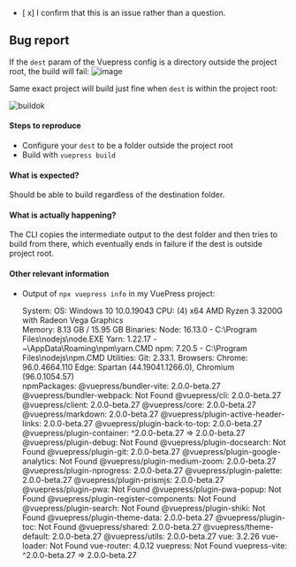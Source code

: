 <!-- Please don't delete this template or we'll close your issue -->
<!-- Before creating an issue please make sure you are using the latest version of VuePress. -->

<!-- Please confirm you will submit an issue. -->
<!-- Issues which contain questions or support requests will be closed. -->
<!-- (Update "[ ]" to "[x]" to check a box) -->

- [ x] I confirm that this is an issue rather than a question.

<!-- Please ask questions via following several ways. -->
<!-- https://vue-land.js.org/ -->
<!-- https://forum.vuejs.org/ -->
<!-- https://stackoverflow.com/questions/ask?tags=vuepress -->

## Bug report

If the `dest` param of the Vuepress config is a directory outside the project root, the build will fail:
![image](https://user-images.githubusercontent.com/4061104/146646715-a0508066-4127-41c8-85c7-6fdcda01312d.png)

Same exact project will build just fine when `dest` is within the project root:

![buildok](https://user-images.githubusercontent.com/4061104/146646933-7688dbb8-5494-40cd-a231-8aaeeaaa8960.jpg)


#### Steps to reproduce

- Configure your `dest` to be a folder outside the project root
- Build with `vuepress build`

<!-- If you are reporting a bug that can ONLY be reproduced on your repository, PLEASE provide this repo link. That takes guessing work out of the way and saves us time. -->

<!-- If your repo isn't public, you can use `codesandbox` or `yarn create vuepress` to create a minimal reproduction -->

#### What is expected?

Should be able to build regardless of the destination folder.

#### What is actually happening?

The CLI copies the intermediate output to the dest folder and then tries to build from there, which eventually ends in failure if the dest is outside project root.

#### Other relevant information

- Output of `npx vuepress info` in my VuePress project:

  System:
    OS: Windows 10 10.0.19043
    CPU: (4) x64 AMD Ryzen 3 3200G with Radeon Vega Graphics    
    Memory: 8.13 GB / 15.95 GB
  Binaries:
    Node: 16.13.0 - C:\Program Files\nodejs\node.EXE
    Yarn: 1.22.17 - ~\AppData\Roaming\npm\yarn.CMD
    npm: 7.20.5 - C:\Program Files\nodejs\npm.CMD
  Utilities:
    Git: 2.33.1.
  Browsers:
    Chrome: 96.0.4664.110
    Edge: Spartan (44.19041.1266.0), Chromium (96.0.1054.57)    
  npmPackages:
    @vuepress/bundler-vite:  2.0.0-beta.27 
    @vuepress/bundler-webpack: Not Found
    @vuepress/cli:  2.0.0-beta.27 
    @vuepress/client:  2.0.0-beta.27 
    @vuepress/core:  2.0.0-beta.27
    @vuepress/markdown:  2.0.0-beta.27
    @vuepress/plugin-active-header-links:  2.0.0-beta.27
    @vuepress/plugin-back-to-top:  2.0.0-beta.27
    @vuepress/plugin-container: ^2.0.0-beta.27 => 2.0.0-beta.27
    @vuepress/plugin-debug: Not Found
    @vuepress/plugin-docsearch: Not Found
    @vuepress/plugin-git:  2.0.0-beta.27
    @vuepress/plugin-google-analytics: Not Found
    @vuepress/plugin-medium-zoom:  2.0.0-beta.27
    @vuepress/plugin-nprogress:  2.0.0-beta.27
    @vuepress/plugin-palette:  2.0.0-beta.27
    @vuepress/plugin-prismjs:  2.0.0-beta.27
    @vuepress/plugin-pwa: Not Found
    @vuepress/plugin-pwa-popup: Not Found
    @vuepress/plugin-register-components: Not Found
    @vuepress/plugin-search: Not Found
    @vuepress/plugin-shiki: Not Found
    @vuepress/plugin-theme-data:  2.0.0-beta.27
    @vuepress/plugin-toc: Not Found
    @vuepress/shared:  2.0.0-beta.27
    @vuepress/theme-default:  2.0.0-beta.27
    @vuepress/utils:  2.0.0-beta.27
    vue:  3.2.26
    vue-loader: Not Found
    vue-router:  4.0.12
    vuepress: Not Found
    vuepress-vite: ^2.0.0-beta.27 => 2.0.0-beta.27